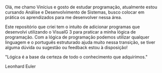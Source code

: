Olá, me chamo Vinícius e gosto de estudar programação, atualmente estou cursando Análise e Desenvolvimento de Sistemas,
busco colocar em prática os aprendizados para me desenvolver nessa área.

Este repositório que criei tem o intuito de adicionar programas que desenvolvi utilizando o VisualG 3 para praticar a minha lógica de programação.
Com a lógica de programação podemos utilizar qualquer linguagem e o português estruturado ajuda muito nessa transição,
se tiver alguma dúvida ou sugestão ou feedback estou à disposição!

"Lógica é a base da certeza de todo o conhecimento que adquirimos."

Leonhard Euler
